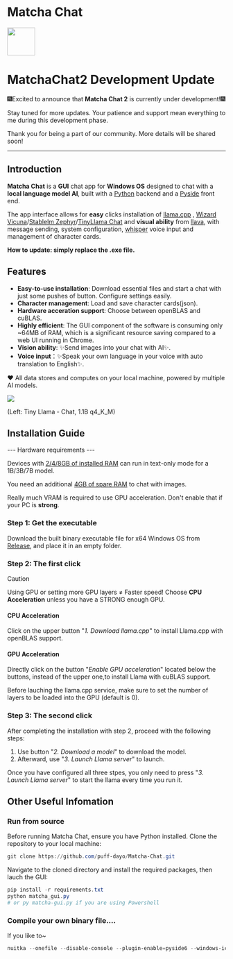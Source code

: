 # Matcha Chat

<img src="https://github.com/puff-dayo/matcha-chat/assets/84665734/5401d53a-2265-4038-a812-e9c2bd28afa4" width="64" />

# MatchaChat2 Development Update

🎆Excited to announce that **Matcha Chat 2** is currently under development!🎆

Stay tuned for more updates. Your patience and support mean everything to me during this development phase.

Thank you for being a part of our community. More details will be shared soon!

---

## Introduction

**Matcha Chat** is a **GUI** chat app for **Windows OS** designed to chat with a **local language model AI**, built with a [Python](https://www.python.org/) backend and a [Pyside](https://pypi.org/project/PySide6/) front end.

The app interface allows for **easy** clicks installation of [llama.cpp](https://github.com/ggerganov/llama.cpp) , [Wizard Vicuna](https://huggingface.co/TheBloke/Wizard-Vicuna-7B-Uncensored-GGUF)/[Stablelm Zephyr](https://huggingface.co/TheBloke/stablelm-zephyr-3b-GGUF/)/[TinyLlama Chat](https://huggingface.co/TheBloke/TinyLlama-1.1B-Chat-v0.3-GGUF/) and **visual ability** from [llava](https://huggingface.co/jartine/llava-v1.5-7B-GGUF/), with message sending, system configuration, [whisper](https://github.com/ggerganov/whisper.cpp/) voice input and management of character cards.

**How to update: simply replace the .exe file.**



## Features

- **Easy-to-use installation**: Download essential files and start a chat with just some pushes of button. Configure settings easily.
- **Character management**: Load and save character cards(json). 
- **Hardware acceration support**: Choose between openBLAS and cuBLAS.
- **Highly efficient**: The GUI component of the software is consuming only ~64MB of RAM, which is a significant resource saving compared to a web UI running in Chrome.
- **Vision ability**: ✨Send images into your chat with AI✨.
- **Voice input**：✨Speak your own language in your voice with auto translation to English✨.

❤️ All data stores and computes on your local machine, powered by multiple AI models.

<img src="https://github.com/puff-dayo/Matcha-Chat/assets/84665734/42b3c95f-3343-479d-81a7-174dc16a2c99"/>

(Left: Tiny Llama - Chat, 1.1B q4_K_M)


## Installation Guide

--- Hardware requirements ---

Devices with <u>2/4/8GB of installed RAM</u> can run in text-only mode for a 1B/3B/7B model.

You need an additional <u>4GB of spare RAM</u> to chat with images.

Really much VRAM is required to use GPU acceleration. Don't enable that if your PC is **strong**.

### Step 1: Get the executable

Download the built binary executable file for x64 Windows OS from [Release](https://github.com/puff-dayo/matcha-chat/releases/), and place it in an empty folder.

### Step 2: The first click

> [!CAUTION]
> Using GPU or setting more GPU layers ≠ Faster speed!
> Choose **CPU Acceleration** unless you have a STRONG enough GPU.

#### CPU Acceleration

Click on the upper button "*1. Download llama.cpp*" to install Llama.cpp with openBLAS support.

#### GPU Acceleration

Directly click on the button "*Enable GPU acceleration*" located below the buttons, instead of the upper one,to install Llama with cuBLAS support.

Before lauching the llama.cpp service, make sure to set the number of layers to be loaded into the GPU (default is 0).

### Step 3: The second click

After completing the installation with step 2, proceed with the following steps:



1. Use button "*2. Download a model*" to download the model.
2. Afterward, use "*3. Launch Llama server*" to launch.



Once you have configured all three stpes, you only need to press "*3. Launch Llama server*" to start the llama every time you run it.



## Other Useful Infomation

### Run from source

Before running Matcha Chat, ensure you have Python installed. Clone the repository to your local machine:

```powershell
git clone https://github.com/puff-dayo/Matcha-Chat.git
```

Navigate to the cloned directory and install the required packages, then lauch the GUI:

```powershell
pip install -r requirements.txt
python matcha_gui.py
# or py matcha-gui.py if you are using Powershell
```

### Compile your own binary file....

If you like to~

```powershell
nuitka --onefile --disable-console --plugin-enable=pyside6 --windows-icon-from-ico=icon.ico --include-data-dir=icons=icons --include-data-files=icon.png=icon.png --include-data-files=icon.ico=icon.ico matcha_gui.py
```

